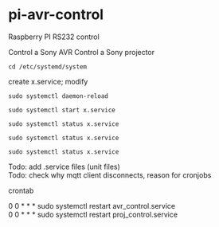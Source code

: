 # pi-avr-control
Raspberry PI RS232 control 

Control a Sony AVR
Control a Sony projector



`cd /etc/systemd/system`

create x.service; modify

`sudo systemctl daemon-reload`

`sudo systemctl start x.service`

`sudo systemctl status x.service`

`sudo systemctl status x.service`

`sudo systemctl status x.service`

Todo: add .service files (unit files)<br>
Todo: check why mqtt client disconnects, reason for cronjobs

crontab

0 0 * * * sudo systemctl restart avr_control.service<br>
0 0 * * * sudo systemctl restart proj_control.service

